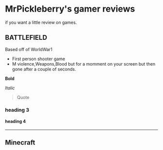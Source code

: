 # MrPickleberry's gamer reviews
if you want a little review on games.

## BATTLEFIELD
Based off of WorldWar1

* First person shooter game
* M violence,Weapons,Blood but for a momment on your screen but then gone after a couple of seconds.


**Bold**

*Italic*

> Quote

### heading 3

#### heading 4

----
## Minecraft
